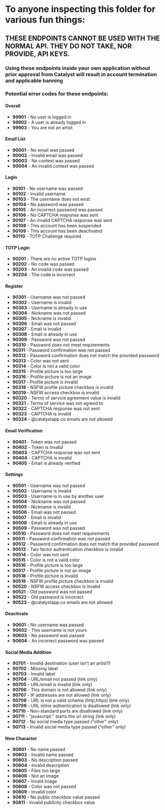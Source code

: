 # To anyone inspecting this folder for various fun things:  
## **THESE ENDPOINTS CANNOT BE USED WITH THE NORMAL API.  THEY DO NOT TAKE, NOR PROVIDE, API KEYS.**
### Using these endpoints inside your own application without prior approval from Catalyst will result in account termination and applicable banning

### Potential error codes for these endpoints:

#### Overall

- **99901** - No user is logged in
- **99902** - A user is already logged in
- **99903** - You are not an artist

#### Email List

- **90001** - No email was passed
- **90002** - Invalid email was passed
- **90003** - No context was passed
- **90004** - An invalid context was passed

#### Login

- **90101** - No username was passed
- **90102** - Invalid username
- **90103** - The username does not exist
- **90104** - No password was passed
- **90105** - An incorrect password was passed
- **90106** - No CAPTCHA response was sent
- **90107** - An invalid CAPTCHA response was sent
- **90108** - This account has been suspended
- **90109** - This account has been deactivated
- **90110** - TOTP Challenge required

#### TOTP Login

- **90201** - There are no active TOTP logins
- **90202** - No code was passed
- **90203** - An invalid code was passed
- **90204** - The code is incorrect

#### Register

- **90301** - Username was not passed
- **90302** - Username is invalid
- **90303** - Username is already in use
- **90304** - Nickname was not passed
- **90305** - Nickname is invalid
- **90306** - Email was not passed
- **90307** - Email is invalid
- **90308** - Email is already in use
- **90309** - Password was not passed
- **90310** - Password does not meet requirements
- **90311** - Password confirmation was not passed
- **90312** - Password confirmation does not match the provided password
- **90313** - Color was not sent
- **90314** - Color is not a valid color
- **90315** - Profile picture is too large
- **90316** - Profile picture is not an image
- **90317** - Profile picture is invalid
- **90318** - NSFW profile picture checkbox is invalid
- **90319** - NSFW access checkbox is invalid
- **90320** - Terms of service agreement value is invalid
- **90321** - Terms of service was not agreed to
- **90322** - CAPTCHA response was not sent
- **90323** - CAPTCHA is invalid
- **90324** - @catalystapp.co emails are not allowed

#### Email Verification

- **90401** - Token was not passed
- **90402** - Token is invalid
- **90403** - CAPTCHA response was not sent
- **90404** - CAPTCHA is invalid
- **90405** - Email is already verified

#### Settings

- **90501** - Username was not passed
- **90502** - Username is invalid
- **90503** - Username is in use by another user
- **90504** - Nickname was not passed
- **90505** - Nickname is invalid
- **90506** - Email was not passed
- **90507** - Email is invalid
- **90508** - Email is already in use
- **90509** - Password was not passed
- **90510** - Password does not meet requirements
- **90511** - Password confirmation was not passed
- **90512** - Password confirmation does not match the provided password
- **90513** - Two factor authentication checkbox is invalid
- **90514** - Color was not sent
- **90515** - Color is not a valid color
- **90516** - Profile picture is too large
- **90517** - Profile picture is not an image
- **90518** - Profile picture is invalid
- **90519** - NSFW profile picture checkbox is invalid
- **90520** - NSFW access checkbox is invalid
- **90521** - Old password was not passed
- **90522** - Old password is incorrect
- **90523** - @catalystapp.co emails are not allowed

#### Deactivate

- **90601** - No username was passed
- **90602** - This username is not yours
- **90603** - No password was passed
- **90604** - An incorrect password was passed

#### Social Media Addition

- **90701** - Invalid destination (user isn't an artist?)
- **90702** - Missing label
- **90703** - Invalid label
- **90704** - URL/email not passed (link only)
- **90705** - URL/email is invalid (link only)
- **90706** - This domain is not allowed (link only)
- **90707** - IP addresses are not allowed (link only)
- **90708** - URL is not a valid scheme (http,https) (link only)
- **90709** - URL inline authentication is disallowed (link only)
- **90710** - Non-standard ports are disallowed (link only)
- **90711** - "javascript:" starts the url string (link only)
- **90712** - No social media type passed ("other" only)
- **90713** - Invalid social media type passed ("other" only)

#### New Character

- **90801** - No name passed
- **90802** - Invalid name passed
- **90803** - No description passed
- **90804** - Invalid description
- **90805** - Files too large
- **90806** - Not an image
- **90807** - Invald image
- **90808** - Color was not passed
- **90809** - Invalid color
- **90810** - No public checkbox value passed
- **90811** - Invalid publicity checkbox value
